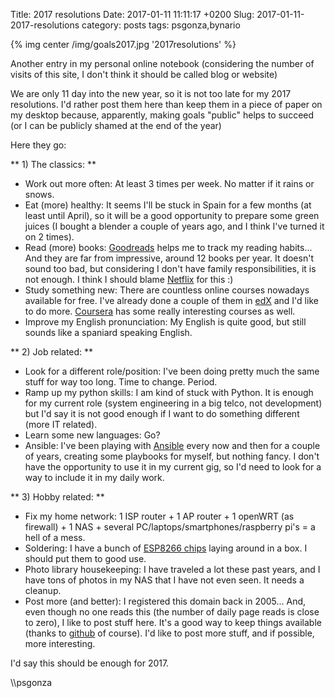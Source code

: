 Title: 2017 resolutions
Date: 2017-01-11 11:11:17 +0200
Slug: 2017-01-11-2017-resolutions
category: posts
tags: psgonza,bynario

{% img center /img/goals2017.jpg  '2017resolutions' %}

Another entry in my personal online notebook (considering the number of visits of this site, I don't think it should be called blog or website)

We are only 11 day into the new year, so it is not too late for my 2017 resolutions. I'd rather post them here than keep them in a piece of paper on my desktop because, apparently, making goals "public" helps to succeed (or I can be publicly shamed at the end of the year)

Here they go:

** 1) The classics: **

- Work out more often: At least 3 times per week. No matter if it rains or snows. 
- Eat (more) healthy: It seems I'll be stuck in Spain for a few months (at least until April), so it will be a good opportunity to prepare some green juices (I bought a blender a couple of years ago, and I think I've turned it on 2 times). 
- Read (more) books: [Goodreads](https://www.goodreads.com) helps me to track my reading habits... And they are far from impressive, around 12 books per year. It doesn't sound too bad, but considering I don't have family responsibilities, it is not enough. I think I should blame [Netflix](https://netflix.com) for this :) 
- Study something new: There are countless online courses nowadays available for free. I've already done a couple of them in [edX](https://www.edx.org/) and I'd like to do more. [Coursera](https://www.coursera.org) has some really interesting courses as well. 
- Improve my English pronunciation: My English is quite good, but still sounds like a spaniard speaking English. 

** 2) Job related: **

- Look for a different role/position: I've been doing pretty much the same stuff for way too long. Time to change. Period.
- Ramp up my python skills: I am kind of stuck with Python. It is enough for my current role (system engineering in a big telco, not development) but I'd say it is not good enough if I want to do something different (more IT related).  
- Learn some new languages: Go? 
- Ansible: I've been playing with [Ansible](https://www.ansible.com/) every now and then for a couple of years, creating some playbooks for myself, but nothing fancy. I don't have the opportunity to use it in my current gig, so I'd need to look for a way to include it in my daily work. 

** 3) Hobby related: **

- Fix my home network: 1 ISP router + 1 AP router + 1 openWRT (as firewall) + 1 NAS + several PC/laptops/smartphones/raspberry pi's = a hell of a mess. 
- Soldering: I have a bunch of [ESP8266 chips](https://en.wikipedia.org/wiki/ESP8266) laying around in a box. I should put them to good use. 
- Photo library housekeeping: I have traveled a lot these past years, and I have tons of photos in my NAS that I have not even seen. It needs a cleanup. 
- Post more (and better): I registered this domain back in 2005... And, even though no one reads this (the number of daily page reads is close to zero), I like to post stuff here. It's a good way to keep things available (thanks to [github](https:///github.com) of course). I'd like to post more stuff, and if possible, more interesting. 

I'd say this should be enough for 2017. 

\\\psgonza


